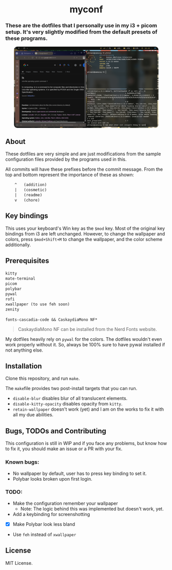 <h1 align="center">myconf</h1>

### These are the dotfiles that I personally use in my i3 + picom setup. It's very slightly modified from the default presets of these programs.

<div style="display: flex; justify-content: center;">
<img src="./assets/lol.png" style="max-width: 450px; border-radius: 10px;">
</div>

## About
These dotfiles are very simple and are just modifications from the sample configuration files provided by the programs used in this.

All commits will have these prefixes before the commit message. From the top and bottom represent the importance of these as shown:
```
    ^   (addition)
    |   (cosmetic)
    |   (readme)
    v   (chore)
```

## Key bindings
This uses your keyboard's Win key as the `$mod` key. Most of the original key bindings from i3 are left unchanged. 
However, to change the wallpaper and colors, press `$mod+Shift+M` to change the wallpaper, and the color scheme additionally.

## Prerequisites
```
kitty
mate-terminal
picom
polybar
pywal
rofi
xwallpaper (to use feh soon)
zenity

fonts-cascadia-code && CaskaydiaMono NF*
```
> CaskaydiaMono NF can be installed from the Nerd Fonts website.

My dotfiles heavily rely on `pywal` for the colors. The dotfiles wouldn't even work properly without it. So, always be 100% sure to have pywal installed if not anything else.

## Installation
Clone this repository, and run `make`.

The `make`file provides two post-install targets that you can run.
- `disable-blur` disables blur of all translucent elements.
- `disable-kitty-opacity` disables opacity from `kitty`.
- `retain-wallpaper` doesn't work (yet) and I am on the works to fix it with all my due abilities.

## Bugs, TODOs and Contributing
This configuration is still in WIP and if you face any problems, but know how to fix it, you should make an issue or a PR with your fix.

### Known bugs:
- No wallpaper by default, user has to press key binding to set it.
- Polybar looks broken upon first login.

### TODO:
- Make the configuration remember your wallpaper
    - Note: The logic behind this was implemented but doesn't work, yet.
- Add a keybinding for screenshotting
- [x] Make Polybar look less bland
- Use `feh` instead of `xwallpaper`

## License
MIT License.
